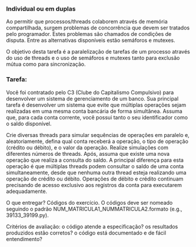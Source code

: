 ### Individual ou em duplas

Ao permitir que processos/threads colaborem através de memória compartilhada, surgem problemas de concorrência que devem ser tratados pelo programador. Estes problemas são chamados de condições de disputa. Entre as alternativas disponíveis estão semáforos e mutexes.

O objetivo desta tarefa é a paralelização de tarefas de um processo através do uso de threads e o uso de semáforos e mutexes tanto para exclusão mútua como para sincronização.

### Tarefa: 
Você foi contratado pelo C3 (Clube do Capitalismo Compulsivo) para desenvolver um sistema de gerenciamento de um banco. Sua principal tarefa é desenvolver um sistema que evite que múltiplas operações sejam realizadas em uma mesma conta bancária de forma simultânea. Assuma que, para cada conta corrente, você possui tanto o seu identificador como o saldo disponível. 

Crie diversas threads para simular sequências de operações em paralelo e, aleatoriamente, defina qual conta receberá a operação, o tipo de operação (crédito ou débito), e o valor da operação. Realize simulações com diferentes números de threads. Após, assuma que existe uma nova operação que realiza a consulta do saldo. A principal diferença para esta operação é que múltiplas threads podem consultar o saldo de uma conta simultaneamente, desde que nenhuma outra thread esteja realizando uma operação de crédito ou débito. Operações de débito e crédito continuam precisando de acesso exclusivo aos registros da conta para executarem adequadamente. 

O que entregar? Códigos do exercício. O códigos deve ser nomeado seguindo o padrão NUM_MATRICULA1_NUMMATRICULA2.formato (e.g., 39133_39199.py).

Critérios de avaliação: o código atende a especificação? os resultados produzidos estão corretos? o código está documentado e de fácil entendimento?
